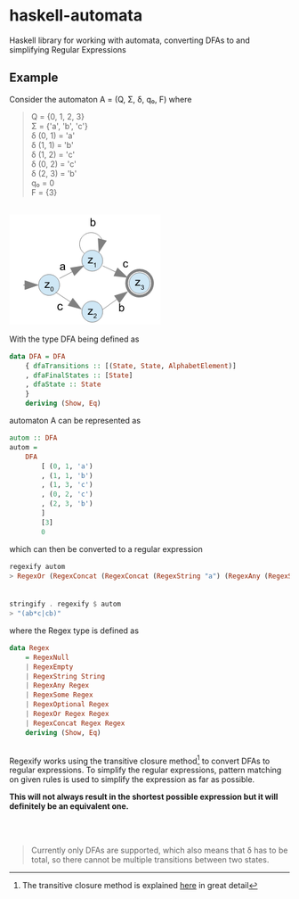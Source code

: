 # haskell-automata

Haskell library for working with automata, converting DFAs to and simplifying Regular Expressions

## Example
Consider the automaton A = (Q, Σ, δ, q₀, F) where

>Q = {0, 1, 2, 3} \
Σ = {'a', 'b', 'c'} \
δ (0, 1) = 'a' \
δ (1, 1) = 'b' \
δ (1, 2) = 'c' \
δ (0, 2) = 'c' \
δ (2, 3) = 'b' \
q₀ = 0 \
F = {3}

\
![automaton A](dfa.png)

With the type DFA being defined as

```haskell
data DFA = DFA
    { dfaTransitions :: [(State, State, AlphabetElement)]
    , dfaFinalStates :: [State]
    , dfaState :: State
    }
    deriving (Show, Eq)
```

automaton A can be represented as
```haskell
autom :: DFA
autom = 
    DFA 
        [ (0, 1, 'a')
        , (1, 1, 'b')
        , (1, 3, 'c')
        , (0, 2, 'c')
        , (2, 3, 'b')
        ]
        [3]
        0
```

which can then be converted to a regular expression

```haskell
regexify autom
> RegexOr (RegexConcat (RegexConcat (RegexString "a") (RegexAny (RegexString "b"))) (RegexString "c")) (RegexConcat (RegexString "c") (RegexString "b"))


stringify . regexify $ autom
> "(ab*c|cb)"
```

where the Regex type is defined as
```haskell
data Regex
    = RegexNull
    | RegexEmpty
    | RegexString String
    | RegexAny Regex
    | RegexSome Regex
    | RegexOptional Regex
    | RegexOr Regex Regex
    | RegexConcat Regex Regex
    deriving (Show, Eq)
``` 

\
Regexify works using the transitive closure method[^1] to convert DFAs to regular expressions.
To simplify the regular expressions, pattern matching on given rules is used to simplify the expression as far as possible.

**This will not always result in the shortest possible expression but it will definitely be an equivalent one.**

</br>
</br>

> Currently only DFAs are supported, which also means that δ has to be total, so there cannot be multiple transitions between two states.

[^1]: The transitive closure method is explained [here](https://cs.stackexchange.com/a/2395) in great detail